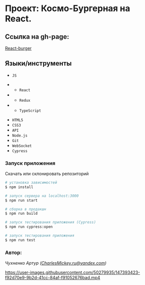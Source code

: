 # Проект: Космо-Бургерная на React.

## Ссылка на gh-page:
[React-burger](https://charlesmickey.github.io/react-burger/) 


## Языки/инструменты
* `JS`
- * `React`
- * `Redux`
- * `TypeScript`



* `HTML5`
* `CSS3`
* `API`
* `Node.js`
* `Git`
* `WebSocket`
* `Cypress`



### Запуск приложения
Скачать или склонировать репозиторий
```sh
# установка зависимостей
$ npm install

# запуск сервера на localhost:3000
$ npm run start

# сборка в продакшн
$ npm run build

# запуск тестирования приложения (Cypress)
$ npm run cypress:open

# запуск тестирования приложения
$ npm run test
```

### Автор:
*Чухненко Артур (CharlesMickey.ru@yandex.com)*





https://user-images.githubusercontent.com/50279935/147393423-f92d70e9-9b2d-41cc-84af-f91052676bad.mp4


